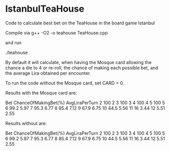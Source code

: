 # IstanbulTeaHouse
Code to calculate best bet on the TeaHouse in the board game Istanbul

Compile via g++ -O2 -o teahouse TeaHouse.cpp

and run

./teahouse

By default it will calculate, when having the Mosque card allowing the chance a die to 4 or re-roll, the chance of making each possible bet, and the average Lira obtained per encounter.

To run the code without the Mosque card, set CARD = 0.

Results with the Mosque card are:

Bet  ChanceOfMakingBet(%)  AvgLiraPerTurn
2 100 2
3 100 3
4 100 4
5 100 5
6 99.2 5.97
7 95.3 6.77
8 85.4 7.12
9 67.9 6.75
10 44.5 5.56
11 16 3.44
12 5.51 2.55


Results without are:

Bet  ChanceOfMakingBet(%)  AvgLiraPerTurn
2 100 2
3 100 3
4 100 4
5 100 5
6 99.2 5.97
7 95.3 6.77
8 85.4 7.12
9 67.9 6.75
10 44.5 5.56
11 16 3.44
12 5.51 2.55

